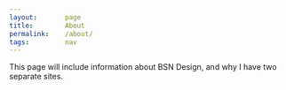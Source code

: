 ```yaml
---
layout:       page
title:        About
permalink:    /about/
tags:         nav
---
```


This page will include information about BSN Design, and why I have two separate sites.
